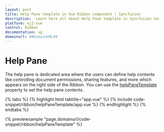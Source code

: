 ```yaml
---
layout: post
title: Help Pane template in Vue Ribbon component | Syncfusion
description:  Learn here all about Help Pane template in Syncfusion Vue Ribbon component of Syncfusion Essential JS 2 and more.
platform: ej2-vue
control: Ribbon
documentation: ug
domainurl: ##DomainURL##
---
```


# Help Pane

The help pane is dedicated area where the users can define help contents like controlling document permissions, sharing features, and more which appears on the right side of the Ribbon. You can use the [helpPaneTemplate](https://ej2.syncfusion.com/vue/documentation/api/ribbon/#helppanetemplate) property to set the help pane contents.

{% tabs %}
{% highlight html tabtitle="app.vue" %}
{% include code-snippet/ribbon/helpPaneTemplate/app.vue %}
{% endhighlight %}
{% endtabs %}
        
{% previewsample "page.domainurl/code-snippet/ribbon/helpPaneTemplate" %}